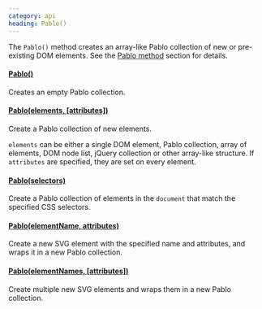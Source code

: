 ```yaml
---
category: api
heading: Pablo()
---
```


The `Pablo()` method creates an array-like Pablo collection of new or pre-existing DOM elements. See the [Pablo method](/api/pablo/) section for details.


#### [Pablo()](/api/pablo/)

Creates an empty Pablo collection.


#### [Pablo(elements, \[attributes\])](/api/pablo/)

Create a Pablo collection of new elements.

`elements` can be either a single DOM element, Pablo collection, array of elements, DOM node list, jQuery collection or other array-like structure. If `attributes` are specified, they are set on every element.


#### [Pablo(selectors)](/api/pablo/#pablo-04)

Create a Pablo collection of elements in the `document` that match the specified CSS selectors.


#### [Pablo(elementName, attributes)](/api/pablo/#pablo-05)

Create a new SVG element with the specified name and attributes, and wraps it in a new Pablo collection.

#### [Pablo(elementNames, \[attributes\])](/api/pablo/#pablo-06)

Create multiple new SVG elements and wraps them in a new Pablo collection.

